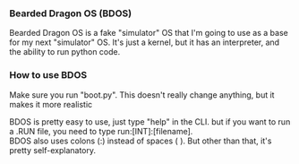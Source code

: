 ### Bearded Dragon OS (BDOS)

Bearded Dragon OS is a fake "simulator" OS that I'm going to use as a base for my next "simulator" OS. It's just a kernel, but it has an interpreter, and the ability to run python code.  

### How to use BDOS

Make sure you run "boot.py". This doesn't really change anything, but it makes it more realistic  
  
BDOS is pretty easy to use, just type "help" in the CLI. but if you want to run a .RUN file, you need to type run:[INT]:[filename].  
BDOS also uses colons (:) instead of spaces ( ). But other than that, it's pretty self-explanatory.
